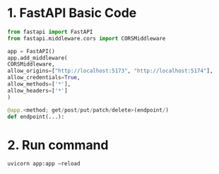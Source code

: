 # 1. FastAPI Basic Code
```python
from fastapi import FastAPI
from fastapi.middleware.cors import CORSMiddleware

app = FastAPI() 
app.add_middleware( 
CORSMiddleware, 
allow_origins=["http://localhost:5173", "http://localhost:5174"],
allow_credentials=True, 
allow_methods=['*'], 
allow_headers=['*']
)

@app.<method; get/post/put/patch/delete>(endpoint/)
def endpoint(...):
```

# 2. Run command
```bash
uvicorn app:app –reload
```
